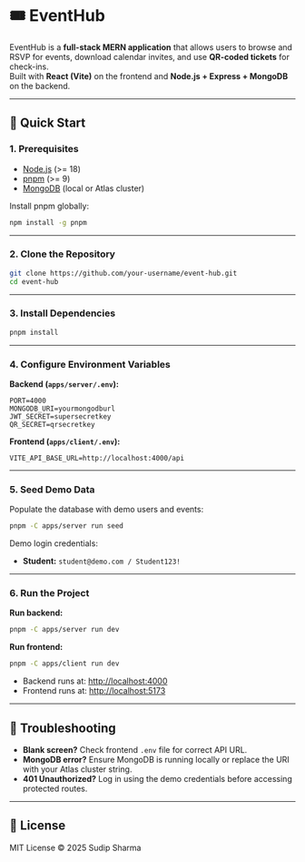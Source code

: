 # 🎟️ EventHub

EventHub is a **full-stack MERN application** that allows users to browse and RSVP for events, download calendar invites, and use **QR-coded tickets** for check-ins.  
Built with **React (Vite)** on the frontend and **Node.js + Express + MongoDB** on the backend.

---

## 🚀 Quick Start

### 1. Prerequisites

- [Node.js](https://nodejs.org/) (>= 18)
- [pnpm](https://pnpm.io/) (>= 9)
- [MongoDB](https://www.mongodb.com/) (local or Atlas cluster)

Install pnpm globally:

```bash
npm install -g pnpm
```

---

### 2. Clone the Repository

```bash
git clone https://github.com/your-username/event-hub.git
cd event-hub
```

---

### 3. Install Dependencies

```bash
pnpm install
```

---

### 4. Configure Environment Variables

**Backend (`apps/server/.env`):**

```
PORT=4000
MONGODB_URI=yourmongodburl
JWT_SECRET=supersecretkey
QR_SECRET=qrsecretkey
```

**Frontend (`apps/client/.env`):**

```
VITE_API_BASE_URL=http://localhost:4000/api
```

---

### 5. Seed Demo Data

Populate the database with demo users and events:

```bash
pnpm -C apps/server run seed
```

Demo login credentials:

- **Student:** `student@demo.com / Student123!`

---

### 6. Run the Project

**Run backend:**

```bash
pnpm -C apps/server run dev
```

**Run frontend:**

```bash
pnpm -C apps/client run dev
```

- Backend runs at: [http://localhost:4000](http://localhost:4000)
- Frontend runs at: [http://localhost:5173](http://localhost:5173)

---

## 🐞 Troubleshooting

- **Blank screen?** Check frontend `.env` file for correct API URL.
- **MongoDB error?** Ensure MongoDB is running locally or replace the URI with your Atlas cluster string.
- **401 Unauthorized?** Log in using the demo credentials before accessing protected routes.

---

## 📜 License

MIT License © 2025 Sudip Sharma